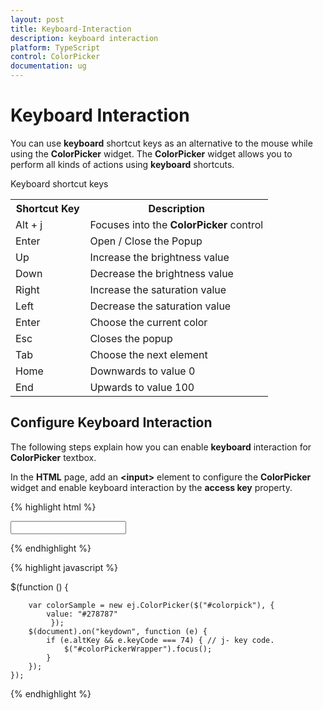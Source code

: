 ```yaml
---
layout: post
title: Keyboard-Interaction
description: keyboard interaction
platform: TypeScript
control: ColorPicker
documentation: ug
---
```


# Keyboard Interaction

You can use **keyboard** shortcut keys as an alternative to the mouse while using the **ColorPicker** widget. The **ColorPicker** widget allows you to perform all kinds of actions using **keyboard** shortcuts.

Keyboard shortcut keys

  <table>
    <tr>
        <th>
            Shortcut Key</th>
        <th>
            Description</th>        
    </tr>
    <tr>
        <td>
            Alt + j              
        </td>
        <td>
            Focuses into the <b>ColorPicker</b> control
        </td>
    </tr>
    <tr>
        <td>
            Enter
        </td>
        <td>
            Open / Close the Popup
        </td>
    </tr>
    <tr>
        <td>
            Up
        </td>
        <td>
            Increase the brightness value
        </td>
    </tr>
    <tr>
        <td>
            Down
        </td>
        <td>
            Decrease the brightness value
        </td>
    </tr>
    <tr>
        <td>
            Right
        </td>
        <td>
            Increase the saturation value
        </td>
    </tr>
    <tr>
        <td>
            Left
        </td>
        <td>
            Decrease the saturation value
        </td>
    </tr>
    <tr>
        <td>
            Enter
        </td>
        <td>
            Choose the current color
        </td>
    </tr>
    <tr>
        <td>
            Esc
        </td>
        <td>
            Closes the popup
        </td>
    </tr>
    <tr>
        <td>
            Tab
        </td>
        <td>
            Choose the next element
        </td>
    </tr>
    <tr>
        <td>
            Home
        </td>
        <td>
            Downwards to value 0
        </td>
    </tr>
    <tr>
        <td>
            End
        </td>
        <td>
            Upwards to value 100
        </td>
    </tr>
</table>

## Configure Keyboard Interaction

The following steps explain how you can enable **keyboard** interaction for **ColorPicker** textbox.

In the **HTML** page, add an **&lt;input&gt;** element to configure the **ColorPicker** widget and enable keyboard interaction by the **access key** property.

{% highlight html %}


<input type="text" id="colorPicker" />    

{% endhighlight %}

{% highlight javascript %}

 
   $(function () {

        var colorSample = new ej.ColorPicker($("#colorpick"), {
            value: "#278787"
             });
        $(document).on("keydown", function (e) {
            if (e.altKey && e.keyCode === 74) { // j- key code.
                $("#colorPickerWrapper").focus();
            }
        });
    });

{% endhighlight %}



